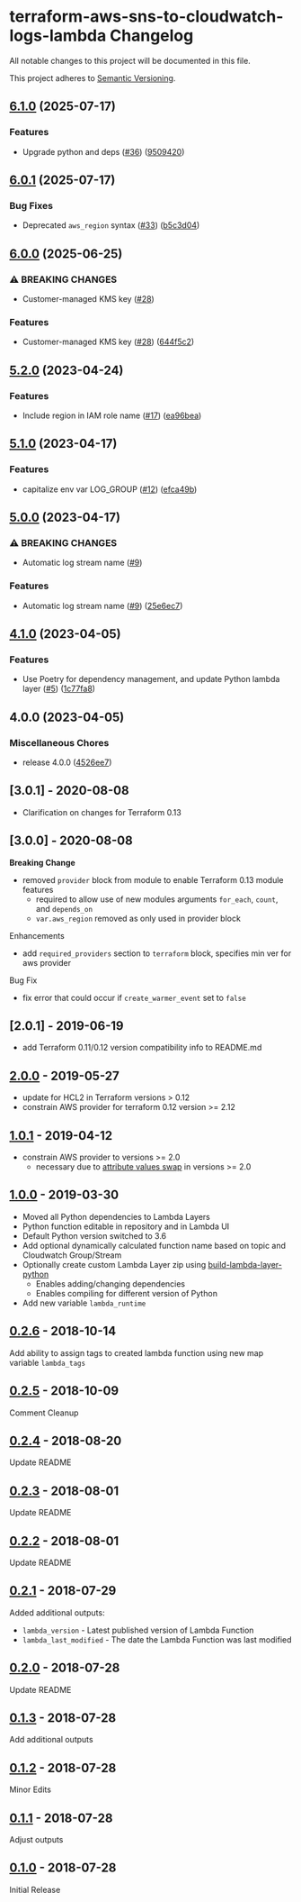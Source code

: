 terraform-aws-sns-to-cloudwatch-logs-lambda Changelog
=====================================================

All notable changes to this project will be documented in this file.

This project adheres to [Semantic Versioning](http://semver.org/spec/v2.0.0.html).


## [6.1.0](https://github.com/ordinaryexperts/terraform-aws-sns-cloudwatch-logs/compare/v6.0.1...v6.1.0) (2025-07-17)


### Features

* Upgrade python and deps ([#36](https://github.com/ordinaryexperts/terraform-aws-sns-cloudwatch-logs/issues/36)) ([9509420](https://github.com/ordinaryexperts/terraform-aws-sns-cloudwatch-logs/commit/9509420798b94c77410d82cfde267687ef4ac1be))

## [6.0.1](https://github.com/ordinaryexperts/terraform-aws-sns-cloudwatch-logs/compare/v6.0.0...v6.0.1) (2025-07-17)


### Bug Fixes

* Deprecated `aws_region` syntax ([#33](https://github.com/ordinaryexperts/terraform-aws-sns-cloudwatch-logs/issues/33)) ([b5c3d04](https://github.com/ordinaryexperts/terraform-aws-sns-cloudwatch-logs/commit/b5c3d044bc1366ab38297fb89d585636af95d112))

## [6.0.0](https://github.com/ordinaryexperts/terraform-aws-sns-cloudwatch-logs/compare/v5.2.0...v6.0.0) (2025-06-25)


### ⚠ BREAKING CHANGES

* Customer-managed KMS key ([#28](https://github.com/ordinaryexperts/terraform-aws-sns-cloudwatch-logs/issues/28))

### Features

* Customer-managed KMS key ([#28](https://github.com/ordinaryexperts/terraform-aws-sns-cloudwatch-logs/issues/28)) ([644f5c2](https://github.com/ordinaryexperts/terraform-aws-sns-cloudwatch-logs/commit/644f5c2049c41408792265731d40aa64e2b13867))

## [5.2.0](https://github.com/ordinaryexperts/terraform-aws-sns-cloudwatch-logs/compare/v5.1.0...v5.2.0) (2023-04-24)


### Features

* Include region in IAM role name ([#17](https://github.com/ordinaryexperts/terraform-aws-sns-cloudwatch-logs/issues/17)) ([ea96bea](https://github.com/ordinaryexperts/terraform-aws-sns-cloudwatch-logs/commit/ea96beaec3afc96664d1db910236fd085610a9c8))

## [5.1.0](https://github.com/ordinaryexperts/terraform-aws-sns-cloudwatch-logs/compare/v5.0.0...v5.1.0) (2023-04-17)


### Features

* capitalize env var LOG_GROUP ([#12](https://github.com/ordinaryexperts/terraform-aws-sns-cloudwatch-logs/issues/12)) ([efca49b](https://github.com/ordinaryexperts/terraform-aws-sns-cloudwatch-logs/commit/efca49b191c42e464e7a41b54f6b194bd833a918))

## [5.0.0](https://github.com/ordinaryexperts/terraform-aws-sns-cloudwatch-logs/compare/v4.1.0...v5.0.0) (2023-04-17)


### ⚠ BREAKING CHANGES

* Automatic log stream name ([#9](https://github.com/ordinaryexperts/terraform-aws-sns-cloudwatch-logs/issues/9))

### Features

* Automatic log stream name ([#9](https://github.com/ordinaryexperts/terraform-aws-sns-cloudwatch-logs/issues/9)) ([25e6ec7](https://github.com/ordinaryexperts/terraform-aws-sns-cloudwatch-logs/commit/25e6ec7f999727786ccf13832358abc97655e08f))

## [4.1.0](https://github.com/ordinaryexperts/terraform-aws-sns-cloudwatch-logs/compare/v4.0.0...v4.1.0) (2023-04-05)


### Features

* Use Poetry for dependency management, and update Python lambda layer ([#5](https://github.com/ordinaryexperts/terraform-aws-sns-cloudwatch-logs/issues/5)) ([1c77fa8](https://github.com/ordinaryexperts/terraform-aws-sns-cloudwatch-logs/commit/1c77fa83581f5e9cbbe529a0791acd01b38f46c4))

## 4.0.0 (2023-04-05)


### Miscellaneous Chores

* release 4.0.0 ([4526ee7](https://github.com/jmcvetta/terraform-aws-sns-cloudwatch-logs/commit/4526ee709559aec2b6324061496c64b90d902308))

## [3.0.1] - 2020-08-08

- Clarification on changes for Terraform 0.13

## [3.0.0] - 2020-08-08

**Breaking Change**

- removed `provider` block from module to enable Terraform 0.13 module features
  - required to allow use of new modules arguments `for_each`, `count`, and `depends_on`
  - `var.aws_region` removed as only used in provider block

Enhancements

- add `required_providers` section to `terraform` block, specifies min ver for aws provider

Bug Fix

- fix error that could occur if `create_warmer_event` set to `false`

## [2.0.1] - 2019-06-19

- add Terraform 0.11/0.12 version compatibility info to README.md

## [2.0.0] - 2019-05-27

- update for HCL2 in Terraform versions > 0.12
- constrain AWS provider for terraform 0.12 version >= 2.12

## [1.0.1] - 2019-04-12

- constrain AWS provider to versions >= 2.0
  - necessary due to [attribute values swap](https://www.terraform.io/docs/providers/aws/guides/version-2-upgrade.html#arn-and-layer_arn-attribute-value-swap) in versions >= 2.0

## [1.0.0] - 2019-03-30

- Moved all Python dependencies to Lambda Layers
- Python function editable in repository and in Lambda UI
- Default Python version switched to 3.6
- Add optional dynamically calculated function name based on topic and Cloudwatch Group/Stream
- Optionally create custom Lambda Layer zip using [build-lambda-layer-python](https://github.com/robertpeteuil/build-lambda-layer-python)
  - Enables adding/changing dependencies
  - Enables compiling for different version of Python
- Add new variable `lambda_runtime`

## [0.2.6] - 2018-10-14

Add ability to assign tags to created lambda function using new map variable `lambda_tags`

## [0.2.5] - 2018-10-09

Comment Cleanup

## [0.2.4] - 2018-08-20

Update README

## [0.2.3] - 2018-08-01

Update README

## [0.2.2] - 2018-08-01

Update README

## [0.2.1] - 2018-07-29

Added additional outputs:

- `lambda_version` - Latest published version of Lambda Function
- `lambda_last_modified` - The date the Lambda Function was last modified

## [0.2.0] - 2018-07-28

Update README

## [0.1.3] - 2018-07-28

Add additional outputs

## [0.1.2] - 2018-07-28

Minor Edits

## [0.1.1] - 2018-07-28

Adjust outputs

## [0.1.0] - 2018-07-28

Initial Release

[2.0.0]: https://github.com/robertpeteuil/terraform-aws-sns-to-cloudwatch-logs-lambda/compare/1.0.1...2.0.0
[1.0.1]: https://github.com/robertpeteuil/terraform-aws-sns-to-cloudwatch-logs-lambda/compare/1.0.0...1.0.1
[1.0.0]: https://github.com/robertpeteuil/terraform-aws-sns-to-cloudwatch-logs-lambda/compare/0.2.6...1.0.0
[0.2.6]: https://github.com/robertpeteuil/terraform-aws-sns-to-cloudwatch-logs-lambda/compare/0.2.5...0.2.6
[0.2.5]: https://github.com/robertpeteuil/terraform-aws-sns-to-cloudwatch-logs-lambda/compare/0.2.4...0.2.5
[0.2.4]: https://github.com/robertpeteuil/terraform-aws-sns-to-cloudwatch-logs-lambda/compare/0.2.3...0.2.4
[0.2.3]: https://github.com/robertpeteuil/terraform-aws-sns-to-cloudwatch-logs-lambda/compare/0.2.2...0.2.3
[0.2.2]: https://github.com/robertpeteuil/terraform-aws-sns-to-cloudwatch-logs-lambda/compare/0.2.1...0.2.2
[0.2.1]: https://github.com/robertpeteuil/terraform-aws-sns-to-cloudwatch-logs-lambda/compare/0.2.0...0.2.1
[0.2.0]: https://github.com/robertpeteuil/terraform-aws-sns-to-cloudwatch-logs-lambda/compare/0.1.3...0.2.0
[0.1.3]: https://github.com/robertpeteuil/terraform-aws-sns-to-cloudwatch-logs-lambda/compare/0.1.2...0.1.3
[0.1.2]: https://github.com/robertpeteuil/terraform-aws-sns-to-cloudwatch-logs-lambda/compare/0.1.1...0.1.2
[0.1.1]: https://github.com/robertpeteuil/terraform-aws-sns-to-cloudwatch-logs-lambda/compare/0.1.0...0.1.1
[0.1.0]: https://github.com/robertpeteuil/terraform-aws-sns-to-cloudwatch-logs-lambda/tree/0.1.0
